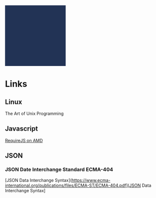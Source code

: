 

![](/resource/png/coseos.png)

# Links

## Linux

The Art of Unix Programming

[](http://www.catb.org/esr/writings/taoup/html/)

## Javascript

[RequireJS on AMD](http://requirejs.org/docs/whyamd.html)

## JSON

### JSON Date Interchange Standard ECMA-404

[JSON Data Interchange Syntax](https://www.ecma-international.org/publications/files/ECMA-ST/ECMA-404.pdf](JSON Data Interchange Syntax]



